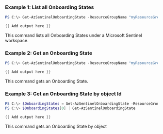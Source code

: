### Example 1: List all Onboarding States
```powershell
PS C:\> Get-AzSentinelOnboardingState -ResourceGroupName "myResourceGroupName" -workspaceName "myWorkspaceName"

{{ Add output here }}
```

This command lists all Onboarding States under a Microsoft Sentinel workspace.

### Example 2: Get an Onboarding State
```powershell
PS C:\> Get-AzSentinelOnboardingState -ResourceGroupName "myResourceGroupName" -workspaceName "myWorkspaceName" -Name "default"

{{ Add output here }}
```

This command gets an Onboarding State.

### Example 3: Get an Onboarding State by object Id
```powershell
PS C:\> $OnboardingStates = Get-AzSentinelOnboardingState -ResourceGroupName "myResourceGroupName" -workspaceName "myWorkspaceName"
PS C:\> $OnboardingStates[0] | Get-AzSentinelOnboardingState

{{ Add output here }}
```

This command gets an Onboarding State by object